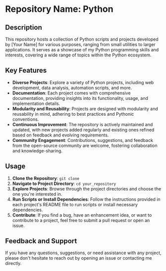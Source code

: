 # Repository Name: Python

## Description
This repository hosts a collection of Python scripts and projects developed by [Your Name] for various purposes, ranging from small utilities to larger applications. It serves as a showcase of my Python programming skills and interests, covering a wide range of topics within the Python ecosystem.

## Key Features
- **Diverse Projects**: Explore a variety of Python projects, including web development, data analysis, automation scripts, and more.
- **Documentation**: Each project comes with comprehensive documentation, providing insights into its functionality, usage, and implementation details.
- **Modularity and Reusability**: Projects are designed with modularity and reusability in mind, adhering to best practices and Pythonic conventions.
- **Continuous Improvement**: The repository is actively maintained and updated, with new projects added regularly and existing ones refined based on feedback and evolving requirements.
- **Community Engagement**: Contributions, suggestions, and feedback from the open-source community are welcome, fostering collaboration and knowledge-sharing.


## Usage
1. **Clone the Repository**: `git clone `
2. **Navigate to Project Directory**: `cd your_repository`
3. **Explore Projects**: Browse through the project directories and choose the one you're interested in.
4. **Run Scripts or Install Dependencies**: Follow the instructions provided in each project's README file to run scripts or install necessary dependencies.
5. **Contribute**: If you find a bug, have an enhancement idea, or want to contribute to a project, feel free to submit a pull request or open an issue.

## Feedback and Support
If you have any questions, suggestions, or need assistance with any project, please don't hesitate to reach out by opening an issue or contacting me directly.
